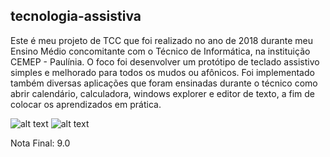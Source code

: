 ## tecnologia-assistiva

Este é meu projeto de TCC que foi realizado no ano de 2018 durante meu Ensino Médio concomitante com o Técnico de Informática, na instituição CEMEP - Paulínia.
O foco foi desenvolver um protótipo de teclado assistivo simples e melhorado para todos os mudos ou afônicos. Foi implementado também diversas aplicações que foram ensinadas durante o técnico como abrir calendário, calculadora, windows explorer e editor de texto, a fim de colocar os aprendizados em prática.

![alt text](https://github.com/rharcosta/tecnologia-assistiva/blob/main/Imagens/tecladoAssistivo.png)
![alt text](https://github.com/rharcosta/tecnologia-assistiva/blob/main/Imagens/inicial.png)


Nota Final: 9.0

